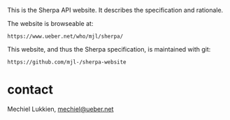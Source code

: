 This is the Sherpa API website. It describes the specification and rationale.

The website is browseable at:

	https://www.ueber.net/who/mjl/sherpa/

This website, and thus the Sherpa specification, is maintained with git:

	https://github.com/mjl-/sherpa-website

# contact

Mechiel Lukkien, mechiel@ueber.net
